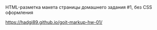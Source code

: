 HTML-разметка макета страницы домашнего задания #1, без CSS оформления

https://hadgi89.github.io/goit-markup-hw-01/
